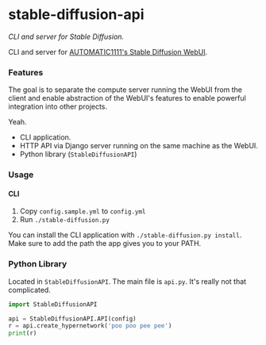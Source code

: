# stable-diffusion-api

_CLI and server for Stable Diffusion._

CLI and server for [AUTOMATIC1111's Stable Diffusion WebUI](https://github.com/AUTOMATIC1111/stable-diffusion-webui).

### Features

The goal is to separate the compute server running the WebUI from the client and enable abstraction of the WebUI's features to enable powerful integration into other projects.

Yeah.

* CLI application.
* HTTP API via Django server running on the same machine as the WebUI.
* Python library (`StableDiffusionAPI`)

### Usage

#### CLI

1. Copy `config.sample.yml` to `config.yml`
2. Run `./stable-diffusion.py`

You can install the CLI application with `./stable-diffusion.py install`. Make sure to add the path the app gives you to your PATH.

### Python Library

Located in `StableDiffusionAPI`. The main file is `api.py`. It's really not that complicated.

```python
import StableDiffusionAPI

api = StableDiffusionAPI.API(config)
r = api.create_hypernetwork('poo poo pee pee')
print(r)
```
